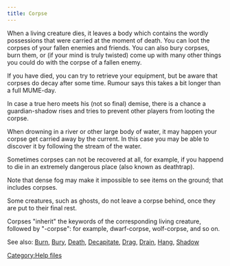 ```yaml
---
title: Corpse
---
```


When a living creature dies, it leaves a body which contains the wordly
possessions that were carried at the moment of death. You can loot the
corpses of your fallen enemies and friends. You can also bury corpses,
burn them, or (if your mind is truly twisted) come up with many other
things you could do with the corpse of a fallen enemy.

If you have died, you can try to retrieve your equipment, but be aware
that corpses do decay after some time. Rumour says this takes a bit
longer than a full MUME-day.

In case a true hero meets his (not so final) demise, there is a chance a
guardian-shadow rises and tries to prevent other players from looting
the corpse.

When drowning in a river or other large body of water, it may happen
your corpse get carried away by the current. In this case you may be
able to discover it by following the stream of the water.

Sometimes corpses can not be recovered at all, for example, if you
happend to die in an extremely dangerous place (also known as
deathtrap).

Note that dense fog may make it impossible to see items on the ground;
that includes corpses.

Some creatures, such as ghosts, do not leave a corpse behind, once they
are put to their final rest.

Corpses "inherit" the keywords of the corresponding living creature,
followed by "-corpse": for example, dwarf-corpse, wolf-corpse, and so
on.

See also: [Burn](Burn "wikilink"), [Bury](Bury "wikilink"),
[Death](Death "wikilink"), [Decapitate](Decapitate "wikilink"),
[Drag](Drag "wikilink"), [Drain](Drain "wikilink"),
[Hang](Hang "wikilink"), [Shadow](Shadow "wikilink")

[Category:Help files](Category:Help_files "wikilink")